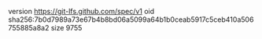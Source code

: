 version https://git-lfs.github.com/spec/v1
oid sha256:7b0d7989a73e67b4b8bd06a5099a64b1b0ceab5917c5ceb410a506755885a8a2
size 9755
